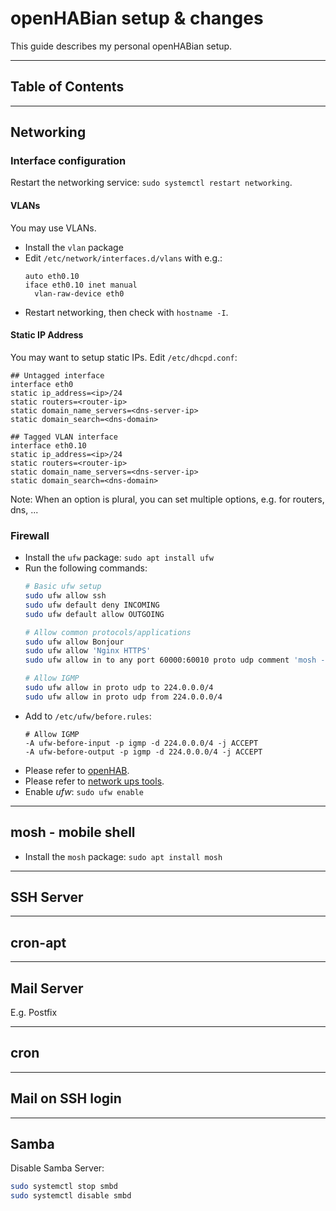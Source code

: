 # openHABian setup & changes

This guide describes my personal openHABian setup.

***
## Table of Contents


***
## Networking

### Interface configuration
Restart the networking service: `sudo systemctl restart networking`.

#### VLANs
You may use VLANs.
* Install the `vlan` package
* Edit `/etc/network/interfaces.d/vlans` with e.g.:
    ```
    auto eth0.10
    iface eth0.10 inet manual
      vlan-raw-device eth0
    ```
* Restart networking, then check with `hostname -I`.
#### Static IP Address
You may want to setup static IPs.
Edit `/etc/dhcpd.conf`:
```
## Untagged interface
interface eth0
static ip_address=<ip>/24
static routers=<router-ip>
static domain_name_servers=<dns-server-ip>
static domain_search=<dns-domain>

## Tagged VLAN interface
interface eth0.10
static ip_address=<ip>/24
static routers=<router-ip>
static domain_name_servers=<dns-server-ip>
static domain_search=<dns-domain>
```
Note: When an option is plural, you can set multiple options,
e.g. for routers, dns, ...

### Firewall
* Install the `ufw` package: `sudo apt install ufw`
* Run the following commands:
    ```bash
    # Basic ufw setup
    sudo ufw allow ssh
    sudo ufw default deny INCOMING
    sudo ufw default allow OUTGOING
    
    # Allow common protocols/applications
    sudo ufw allow Bonjour
    sudo ufw allow 'Nginx HTTPS'
    sudo ufw allow in to any port 60000:60010 proto udp comment 'mosh - mobile shell'
    
    # Allow IGMP
    sudo ufw allow in proto udp to 224.0.0.0/4
    sudo ufw allow in proto udp from 224.0.0.0/4
    ```
* Add to `/etc/ufw/before.rules`:
    ```
    # Allow IGMP
    -A ufw-before-input -p igmp -d 224.0.0.0/4 -j ACCEPT
    -A ufw-before-output -p igmp -d 224.0.0.0/4 -j ACCEPT
    ```
* Please refer to [openHAB](/_openhab/README.md).
* Please refer to [network ups tools](/_docs/NUT.md).
* Enable _ufw_: `sudo ufw enable`

***
## mosh - mobile shell
* Install the `mosh` package: `sudo apt install mosh`

***
## SSH Server

***
## cron-apt

***
## Mail Server
E.g. Postfix

***
## cron

*** 
## Mail on SSH login

***
## Samba
Disable Samba Server: 
```bash
sudo systemctl stop smbd
sudo systemctl disable smbd
```